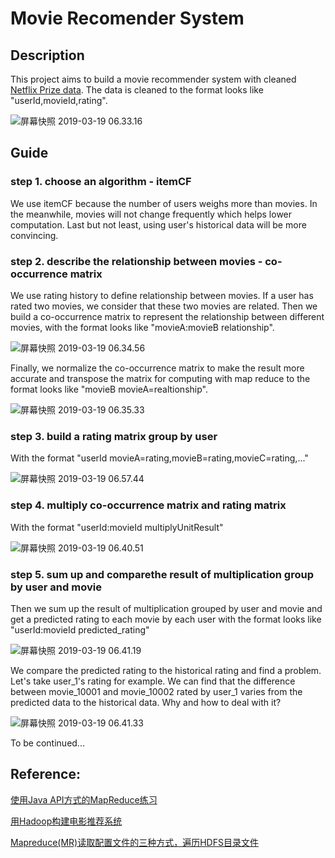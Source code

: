 # Movie Recomender System
## Description
This project aims to build a movie recommender system with cleaned [Netflix Prize data](https://www.kaggle.com/netflix-inc/netflix-prize-data#probe.txt).
The data is cleaned to the format looks like "userId,movieId,rating".

![屏幕快照 2019-03-19 06.33.16](https://ws3.sinaimg.cn/large/006tKfTcgy1g17phaqghej30q00j2dhw.jpg)



## Guide
### step 1. choose an algorithm - itemCF  
We use itemCF because the number of users weighs more than movies. 
In the meanwhile, movies will not change frequently which helps lower computation.
Last but not least, using user's historical data will be more convincing.



### step 2. describe the relationship between movies - co-occurrence matrix  
We use rating history to define relationship between movies. 
If a user has rated two movies, we consider that these two movies are related.
Then we build a co-occurrence matrix to represent the relationship between different movies, with the format looks like "movieA:movieB relationship".

![屏幕快照 2019-03-19 06.34.56](https://ws4.sinaimg.cn/large/006tKfTcgy1g17pjt365hj30mw0fyq4i.jpg)



Finally, we normalize the co-occurrence matrix to make the result more accurate and transpose the matrix for computing with map reduce to the format looks like "movieB movieA=realtionship".

![屏幕快照 2019-03-19 06.35.33](https://ws1.sinaimg.cn/large/006tKfTcgy1g17plgjj80j30n80fwwha.jpg)



### step 3. build a rating matrix group by user

With the format "userId movieA=rating,movieB=rating,movieC=rating,..."

![屏幕快照 2019-03-19 06.57.44](https://ws4.sinaimg.cn/large/006tKfTcgy1g17q6qt8ehj30s4048dge.jpg)



### step 4. multiply co-occurrence matrix and rating matrix

With the format "userId:movieId multiplyUnitResult"

![屏幕快照 2019-03-19 06.40.51](https://ws4.sinaimg.cn/large/006tKfTcgy1g17ppvoyx2j30m20hqmzj.jpg)



### step 5. sum up and comparethe result of multiplication group by user and movie  
Then we sum up the result of multiplication grouped by user and movie and get a predicted rating to each movie by each user with the format looks like "userId:movieId predicted_rating"


![屏幕快照 2019-03-19 06.41.19](https://ws2.sinaimg.cn/large/006tKfTcgy1g17ptiu88pj30io0hmtah.jpg)



We compare the predicted rating to the historical rating and find a problem. Let's take user_1's rating for example. We can find that the difference between movie_10001 and movie_10002 rated by user_1 varies from the predicted data to the historical data. Why and how to deal with it?

![屏幕快照 2019-03-19 06.41.33](https://ws1.sinaimg.cn/large/006tKfTcgy1g17ptw9t2pj30jo0hkjve.jpg)



To be continued...



## Reference:
[使用Java API方式的MapReduce练习](https://www.cnblogs.com/frx9527/p/hadoopMR.html)

[用Hadoop构建电影推荐系统](https://www.cnblogs.com/xuxian/p/4122898.html)

[Mapreduce(MR)读取配置文件的三种方式，遍历HDFS目录文件](https://blog.csdn.net/iboyman/article/details/79539549)
